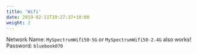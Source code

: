 ```yaml
---
title: 'Wifi'
date: 2019-02-11T19:27:37+10:00
weight: 2
---
```


Network Name: `MySpectrumWifi50-5G`  or `MySpectrumWifi50-2.4G` also works!  
Password: `bluebook070`